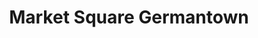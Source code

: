 ---
pid: LLG200
title: Market Square Germantown
location_transcription: Germantown
zipcode: '19072'
outside_phl: 'Narberth PA '
neighborhood: Narberth
age: '17'
age_range: 13-19
instagram: 
image_file_name: LLG_200.jpg
proposal_transcription: Small park type area containing the Germantown Civil War memorial
  with trees and park benches next to Germantown Ave. There were few people around
  besides our groups that were visiting but that easily could have been due to the
  strange weather that day.
topic: History,Philadelphia,Violence
topic_summary: 0, 0, 0
type: Park
keywords_other: market square, pre-existing monument
credit: Olivia Moffat
image_labels: 
twitter: 
facebook: 
permalink: "/monuments/llg200/"
layout: item-page
---